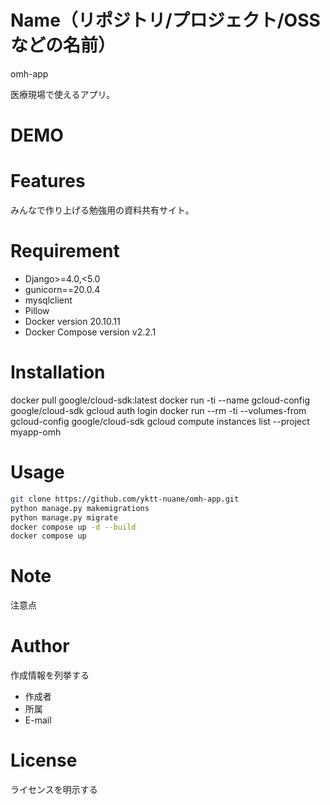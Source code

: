 # Name（リポジトリ/プロジェクト/OSSなどの名前）

omh-app

医療現場で使えるアプリ。

# DEMO

# Features

みんなで作り上げる勉強用の資料共有サイト。

# Requirement

* Django>=4.0,<5.0
* gunicorn==20.0.4
* mysqlclient
* Pillow
* Docker version 20.10.11
* Docker Compose version v2.2.1

# Installation

docker pull google/cloud-sdk:latest
docker run -ti --name gcloud-config google/cloud-sdk gcloud auth login
docker run --rm -ti --volumes-from gcloud-config google/cloud-sdk gcloud compute instances list --project myapp-omh

# Usage

```bash
git clone https://github.com/yktt-nuane/omh-app.git
python manage.py makemigrations
python manage.py migrate
docker compose up -d --build
docker compose up
```

# Note

注意点

# Author

作成情報を列挙する

* 作成者
* 所属
* E-mail

# License
ライセンスを明示する
